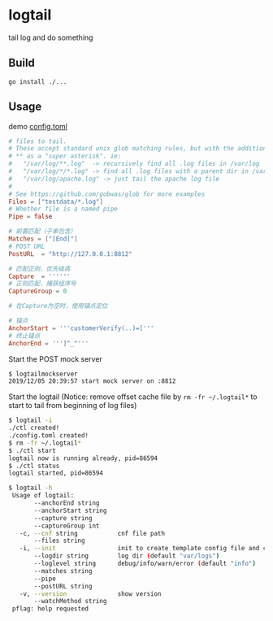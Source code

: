 # logtail
tail log and do something

## Build

`go install ./...`

## Usage

demo [config.toml](testdata/config.toml)

```toml
# files to tail.
# These accept standard unix glob matching rules, but with the addition of
# ** as a "super asterisk". ie:
#   "/var/log/**.log"  -> recursively find all .log files in /var/log
#   "/var/log/*/*.log" -> find all .log files with a parent dir in /var/log
#   "/var/log/apache.log" -> just tail the apache log file
#
# See https://github.com/gobwas/glob for more examples
Files = ["testdata/*.log"]
# Whether file is a named pipe
Pipe = false

# 前置匹配（子串包含）
Matches = ["[End]"]
# POST URL
PostURL  = "http://127.0.0.1:8812"

# 匹配正则，优先级高
Capture  = ''''''
# 正则匹配，捕获组序号
CaptureGroup = 0

# 在Capture为空时，使用锚点定位

# 锚点
AnchorStart = '''customerVerify(..)=['''
# 终止锚点
AnchorEnd = ''']^_^'''

```

Start the POST mock server

```bash
$ logtailmockserver
2019/12/05 20:39:57 start mock server on :8812
```

Start the logtail (Notice: remove offset cache file by `rm -fr ~/.logtail*` to start to tail from beginning of log files)

```bash
$ logtail -i
./ctl created!
./config.toml created!
$ rm -fr ~/.logtail*
$ ./ctl start
logtail now is running already, pid=86594
$ ./ctl status                                                                                                                                                                                              ➜  logtail git:(master) ✗ ./ctl status
logtail started, pid=86594
```

```bash
$ logtail -h
 Usage of logtail:
       --anchorEnd string
       --anchorStart string
       --capture string
       --captureGroup int
   -c, --cnf string           cnf file path
       --files string
   -i, --init                 init to create template config file and ctl.sh
       --logdir string        log dir (default "var/logs")
       --loglevel string      debug/info/warn/error (default "info")
       --matches string
       --pipe
       --postURL string
   -v, --version              show version
       --watchMethod string
 pflag: help requested
```
